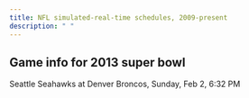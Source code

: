```yaml
---
title: NFL simulated-real-time schedules, 2009-present
description: " "
---
```


## Game info for 2013 super bowl
Seattle Seahawks at Denver Broncos, Sunday, Feb 2, 6:32 PM

